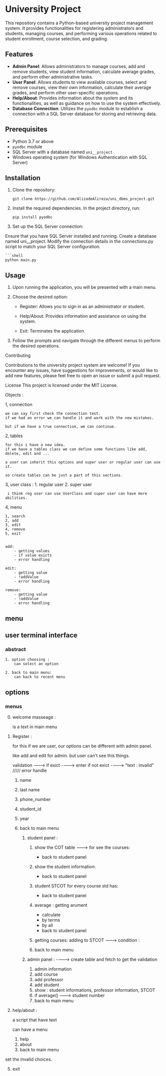 # University Project

This repository contains a Python-based university project management system. It provides functionalities for registering administrators and students, managing courses, and performing various operations related to student enrollment, course selection, and grading.

## Features

- **Admin Panel**: Allows administrators to manage courses, add and remove students, view student information, calculate average grades, and perform other administrative tasks.
- **User Panel**: Allows students to view available courses, select and remove courses, view their own information, calculate their average grades, and perform other user-specific operations.
- **Help/About**: Provides information about the system and its functionalities, as well as guidance on how to use the system effectively.
- **Database Connection**: Utilizes the `pyodbc` module to establish a connection with a SQL Server database for storing and retrieving data.

## Prerequisites

- Python 3.7 or above
- `pyodbc` module
- SQL Server with a database named `uni__project`
- Windows operating system (for Windows Authentication with SQL Server)

## Installation

1. Clone the repository:

   ```shell
   git clone https://github.com/AlizadeAlireza/uni_dbms_project.git

2. Install the required dependencies. In the project directory, run:
    ```shell
    pip install pyodbc

3. Set up the SQL Server connection:

Ensure that you have SQL Server installed and running.
Create a database named uni__project.
Modify the connection details in the connections.py script to match your SQL Server configuration.

    ```shell
    python main.py



## Usage

1. Upon running the application, you will be presented with a main menu.

2. Choose the desired option:

    - Register: Allows you to sign in as an administrator or student.

    - Help/About: Provides information and assistance on using the system.

    - Exit: Terminates the application.

3. Follow the prompts and navigate through the different menus to perform the desired operations.

Contributing

Contributions to the university project system are welcome! If you encounter any issues, have suggestions for improvements, or would like to add new features, please feel free to open an issue or submit a pull request.

License
This project is licensed under the MIT License.



Objects : 

1, connection  

    we can say first check the connection test.
    if we had an error we can handle it and work with the new mistakes.
    
    but if we have a true connection, we can continue.

2,  tables

    for this i have a new idea.
    if we have a tables class we can define some functions like add, delete, edit and ...

    a user can inherit this options and super user or regular user can use it.

    so create tables can be just a part of this sections.

3, user class :
    1. regular user
    2. super user 

` i think reg user can use UserClass and super user can have more abilities.`

4, menu

    1, search
    2, add
    3, edit
    4, remove
    5, exit


    add: 
        - getting values
        - if value exicts
        - error handling
    
    edit: 
        - getting value
        - !addValue
        - error handling

    remove: 
        - getting value
        - !addValue
        - error handling

## menu

## user terminal interface

### abstract
    1. option choosing :
        can select an option

    2. back to main menu: 
        can back to recent menu

## options

###  menus
0. welcome masseage :

    is a text in main menu




1. Register : 

    for this if we are user, our options can be different with admin panel.

    like add and edit for admin.
    but user can't see this things.

    validation ---> if exict ----> enter 
    if not exict ----> "text : invalid"  ///// error handle

    1. name
    2. last name
    3. phone_number
    4. student_id
    5. year
    6. back to main menu

        1. student panel :

            1. show the COT table ---> for see the courses:
                - back to student panel
            2. show the student information:
                - back to student panel
            3. student STCOT for every course std has:
                - back to student panel
            4. average : getting arument
                - calculate 
                - by terms
                - by all 
                - back to student panel
            
            5. getting courses: adding to STCOT ---> condition : 

            6. back to main menu

        4. admin panel : ----> create table and fetch to get the validation
            1. admin information
            2. add course 
            3. add professor
            4. add student 
            5. show : student informations, professor information, STCOT
            6. if average() ---> student number
            7. back to main menu

2. help/about :

    a script that have text

    can have a menu
    
    1. help 
    2. about
    3. back to main menu

set the invalid choices.

5. exit
    

